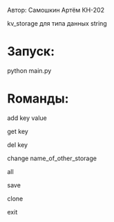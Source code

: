 Автор: Самошкин Артём КН-202

kv_storage для типа данных string

# Запуск:
python main.py 

# Rоманды:

add key value

get key

del key

change name_of_other_storage

all

save

clone

exit
